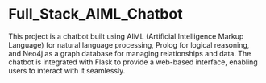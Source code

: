 # Full_Stack_AIML_Chatbot
This project is a chatbot built using AIML (Artificial Intelligence Markup Language) for natural language processing, Prolog for logical reasoning, and Neo4j as a graph database for managing relationships and data. The chatbot is integrated with Flask to provide a web-based interface, enabling users to interact with it seamlessly.
